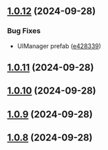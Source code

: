 ## [1.0.12](https://github.com/thnthnh1/ggmakers_ui_framework/compare/v1.0.11...v1.0.12) (2024-09-28)


### Bug Fixes

* UIManager prefab ([e428339](https://github.com/thnthnh1/ggmakers_ui_framework/commit/e428339cd14e9e364410549de3b6bc3013dd2bbc))

## [1.0.11](https://github.com/thnthnh1/ggmakers_ui_framework/compare/v1.0.10...v1.0.11) (2024-09-28)

## [1.0.10](https://github.com/thnthnh1/ggmakers_ui_framework/compare/v1.0.9...v1.0.10) (2024-09-28)

## [1.0.9](https://github.com/thnthnh1/ggmakers_ui_framework/compare/v1.0.8...v1.0.9) (2024-09-28)

## [1.0.8](https://github.com/thnthnh1/ggmakers_ui_framework/compare/v1.0.7...v1.0.8) (2024-09-28)
